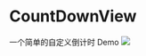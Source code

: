 # CountDownView
一个简单的自定义倒计时 Demo
<img src="http://ww4.sinaimg.cn/thumb300/73036ef6gw1f6oq2lmebrj20hp0gwq4a.jpg">
